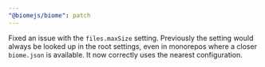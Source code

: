 ```yaml
---
"@biomejs/biome": patch
---
```


Fixed an issue with the `files.maxSize` setting. Previously the setting would always be looked up in the root settings, even in monorepos where a closer `biome.json` is available. It now correctly uses the nearest configuration.
